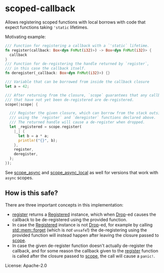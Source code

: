# scoped-callback

Allows registering scoped functions with local borrows with code that expect
functions taking `'static` lifetimes.

Motivating example:

```rust
/// Function for registering a callback with a `'static` lifetime.
fn register(callback: Box<dyn FnMut(i32)>) -> Box<dyn FnMut(i32)> {
  callback
}
/// Function for de-registering the handle returned by `register`,
/// in this case the callback itself.
fn deregister(_callback: Box<dyn FnMut(i32)>) {}

/// Variable that can be borrowed from inside the callback closure
let a = 42;

/// After returning from the closure, `scope` guarantees that any callbacks
/// that have not yet been de-registered are de-registered.
scope(|scope| {

  /// Register the given closure, which can borrow from the stack outside `scope`
  /// using the `register` and `deregister` functions declared above.
  /// The returned handle will cause a de-register when dropped.
  let _registered = scope.register(
    |_| {
      let b = a * a;
      println!("{}", b);
    },
    register,
    deregister,
  );
});
```
See [scope_async](https://docs.rs/scoped-callback/latest/fn.scope_async.html) and [scope_async_local](fn.scope_async_local.html)
as well for versions that work with `async` scopes.

## How is this safe?
There are three important concepts in this implementation:
* [register](https://docs.rs/scoped-callback/latest/struct.Scope.html#method.register) returns a [Registered](struct.Registered.html)
  instance, which when [Drop](https://docs.rs/scoped-callback/latest/struct.Registered.html#impl-Drop)-ed causes the callback to be
  de-registered using the provided function.
* In case the [Registered](https://docs.rs/scoped-callback/latest/struct.Registered.html) instance is not
  [Drop](https://docs.rs/scoped-callback/latest/struct.Registered.html#impl-Drop)-ed, for example by calling
  [std::mem::forget](https://docs.rs/scoped-callback/latest/https://doc.rust-lang.org/std/mem/fn.forget.html) (which is *not* `unsafe`!)
  the de-registering using the provided function will instead happen after leaving the closure
  passed to [scope](https://docs.rs/scoped-callback/latest/fn.scope.html).
* In case the given de-register function doesn't actually de-register the callback,
  and for some reason the callback given to the [register](https://docs.rs/scoped-callback/latest/struct.Scope.html#method.register)
  function is called after the closure passed to [scope](https://docs.rs/scoped-callback/latest/fn.scope.html), the call will cause a
  `panic!`.

License: Apache-2.0
